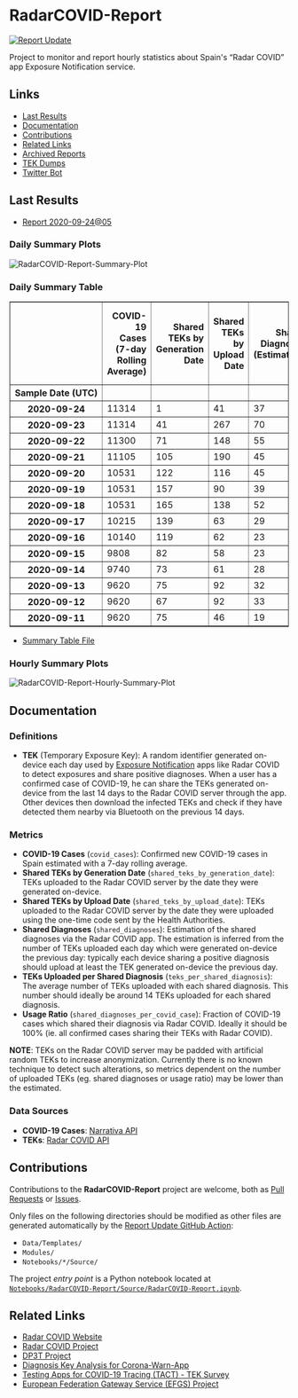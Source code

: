 # RadarCOVID-Report

[![Report Update](https://github.com/pvieito/RadarCOVID-Report/workflows/Report%20Update/badge.svg?event=schedule)](https://github.com/pvieito/RadarCOVID-Report/blob/master/RadarCOVID-Report.ipynb)

Project to monitor and report hourly statistics about Spain's “Radar COVID” app Exposure Notification service.

## Links

- [Last Results](#last-results)
- [Documentation](#documentation)
- [Contributions](#contributions)
- [Related Links](#related-links)
- [Archived Reports](https://github.com/pvieito/RadarCOVID-Report/tree/master/Notebooks/RadarCOVID-Report)
- [TEK Dumps](https://github.com/pvieito/RadarCOVID-Report/tree/master/Data/TEKs)
- [Twitter Bot](https://twitter.com/radarcovidstats)

## Last Results

- [Report 2020-09-24@05](https://github.com/pvieito/RadarCOVID-Report/blob/master/Notebooks/RadarCOVID-Report/Hourly/RadarCOVID-Report-2020-09-24@05.ipynb)

### Daily Summary Plots

![RadarCOVID-Report-Summary-Plot](https://github.com/pvieito/RadarCOVID-Report/raw/master/Data/Resources/Current/RadarCOVID-Report-Summary-Plots.png)

### Daily Summary Table

<table border="1" class="dataframe">
  <thead>
    <tr style="text-align: right;">
      <th></th>
      <th>COVID-19 Cases (7-day Rolling Average)</th>
      <th>Shared TEKs by Generation Date</th>
      <th>Shared TEKs by Upload Date</th>
      <th>Shared Diagnoses (Estimation)</th>
      <th>TEKs Uploaded per Shared Diagnosis</th>
      <th>Usage Ratio (Fraction of Cases Which Shared Diagnosis)</th>
    </tr>
    <tr>
      <th>Sample Date (UTC)</th>
      <th></th>
      <th></th>
      <th></th>
      <th></th>
      <th></th>
      <th></th>
    </tr>
  </thead>
  <tbody>
    <tr>
      <th>2020-09-24</th>
      <td>11314</td>
      <td>1</td>
      <td>41</td>
      <td>37</td>
      <td>1.11</td>
      <td>0.33%</td>
    </tr>
    <tr>
      <th>2020-09-23</th>
      <td>11314</td>
      <td>41</td>
      <td>267</td>
      <td>70</td>
      <td>3.81</td>
      <td>0.62%</td>
    </tr>
    <tr>
      <th>2020-09-22</th>
      <td>11300</td>
      <td>71</td>
      <td>148</td>
      <td>55</td>
      <td>2.69</td>
      <td>0.49%</td>
    </tr>
    <tr>
      <th>2020-09-21</th>
      <td>11105</td>
      <td>105</td>
      <td>190</td>
      <td>45</td>
      <td>4.22</td>
      <td>0.41%</td>
    </tr>
    <tr>
      <th>2020-09-20</th>
      <td>10531</td>
      <td>122</td>
      <td>116</td>
      <td>45</td>
      <td>2.58</td>
      <td>0.43%</td>
    </tr>
    <tr>
      <th>2020-09-19</th>
      <td>10531</td>
      <td>157</td>
      <td>90</td>
      <td>39</td>
      <td>2.31</td>
      <td>0.37%</td>
    </tr>
    <tr>
      <th>2020-09-18</th>
      <td>10531</td>
      <td>165</td>
      <td>138</td>
      <td>52</td>
      <td>2.65</td>
      <td>0.49%</td>
    </tr>
    <tr>
      <th>2020-09-17</th>
      <td>10215</td>
      <td>139</td>
      <td>63</td>
      <td>29</td>
      <td>2.17</td>
      <td>0.28%</td>
    </tr>
    <tr>
      <th>2020-09-16</th>
      <td>10140</td>
      <td>119</td>
      <td>62</td>
      <td>23</td>
      <td>2.70</td>
      <td>0.23%</td>
    </tr>
    <tr>
      <th>2020-09-15</th>
      <td>9808</td>
      <td>82</td>
      <td>58</td>
      <td>23</td>
      <td>2.52</td>
      <td>0.23%</td>
    </tr>
    <tr>
      <th>2020-09-14</th>
      <td>9740</td>
      <td>73</td>
      <td>61</td>
      <td>28</td>
      <td>2.18</td>
      <td>0.29%</td>
    </tr>
    <tr>
      <th>2020-09-13</th>
      <td>9620</td>
      <td>75</td>
      <td>92</td>
      <td>32</td>
      <td>2.88</td>
      <td>0.33%</td>
    </tr>
    <tr>
      <th>2020-09-12</th>
      <td>9620</td>
      <td>67</td>
      <td>92</td>
      <td>33</td>
      <td>2.79</td>
      <td>0.34%</td>
    </tr>
    <tr>
      <th>2020-09-11</th>
      <td>9620</td>
      <td>75</td>
      <td>46</td>
      <td>19</td>
      <td>2.42</td>
      <td>0.20%</td>
    </tr>
  </tbody>
</table>

- [Summary Table File](https://github.com/pvieito/RadarCOVID-Report/blob/master/Data/Resources/Current/RadarCOVID-Report-Summary-Table.csv)

### Hourly Summary Plots

![RadarCOVID-Report-Hourly-Summary-Plot](https://github.com/pvieito/RadarCOVID-Report/raw/master/Data/Resources/Current/RadarCOVID-Report-Hourly-Summary-Plots.png)

## Documentation

### Definitions

- **TEK** (Temporary Exposure Key): A random identifier generated on-device each day used by [Exposure Notification](https://developer.apple.com/documentation/exposurenotification) apps like Radar COVID to detect exposures and share positive diagnoses. When a user has a confirmed case of COVID-19, he can share the TEKs generated on-device from the last 14 days to the Radar COVID server through the app. Other devices then download the infected TEKs and check if they have detected them nearby via Bluetooth on the previous 14 days.

### Metrics

- **COVID-19 Cases** (`covid_cases`): Confirmed new COVID-19 cases in Spain estimated with a 7-day rolling average.
- **Shared TEKs by Generation Date** (`shared_teks_by_generation_date`): TEKs uploaded to the Radar COVID server by the date they were generated on-device.
- **Shared TEKs by Upload Date** (`shared_teks_by_upload_date`): TEKs uploaded to the Radar COVID server by the date they were uploaded using the one-time code sent by the Health Authorities.
- **Shared Diagnoses** (`shared_diagnoses`): Estimation of the shared diagnoses via the Radar COVID app. The estimation is inferred from the number of TEKs uploaded each day which were generated on-device the previous day: typically each device sharing a positive diagnosis should upload at least the TEK generated on-device the previous day.
- **TEKs Uploaded per Shared Diagnosis** (`teks_per_shared_diagnosis`): The average number of TEKs uploaded with each shared diagnosis. This number should ideally be around 14 TEKs uploaded for each shared diagnosis.
- **Usage Ratio** (`shared_diagnoses_per_covid_case`): Fraction of COVID-19 cases which shared their diagnosis via Radar COVID. Ideally it should be 100% (ie. all confirmed cases sharing their TEKs with Radar COVID). 

**NOTE**: TEKs on the Radar COVID server may be padded with artificial random TEKs to increase anonymization. Currently there is no known technique to detect such alterations, so metrics dependent on the number of uploaded TEKs (eg. shared diagnoses or usage ratio) may be lower than the estimated.

### Data Sources

- **COVID-19 Cases**: [Narrativa API](https://covid19tracking.narrativa.com)
- **TEKs**: [Radar COVID API](https://radarcovid.gob.es/)

## Contributions

Contributions to the **RadarCOVID-Report** project are welcome, both as [Pull Requests](https://github.com/pvieito/RadarCOVID-Report/pulls) or [Issues](https://github.com/pvieito/RadarCOVID-Report/issues).

Only files on the following directories should be modified as other files are generated automatically by the [Report Update GitHub Action](https://github.com/pvieito/RadarCOVID-Report/blob/master/.github/workflows/report-update.yml):

- `Data/Templates/`
- `Modules/`
- `Notebooks/*/Source/`

The project _entry point_ is a Python notebook located at [`Notebooks/RadarCOVID-Report/Source/RadarCOVID-Report.ipynb`](https://github.com/pvieito/RadarCOVID-Report/blob/master/Notebooks/RadarCOVID-Report/Source/RadarCOVID-Report.ipynb).

## Related Links

- [Radar COVID Website](https://radarcovid.gob.es/)
- [Radar COVID Project](https://github.com/RadarCOVID)
- [DP3T Project](https://github.com/DP-3T)
- [Diagnosis Key Analysis for Corona-Warn-App](https://github.com/micb25/dka/blob/master/README.en.md)
- [Testing Apps for COVID-19 Tracing (TACT) - TEK Survey](https://down.dsg.cs.tcd.ie/tact/tek-counts/)
- [European Federation Gateway Service (EFGS) Project](https://github.com/eu-federation-gateway-service/efgs-federation-gateway)
